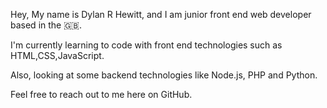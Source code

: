 Hey, 
My name is Dylan R Hewitt, and I am junior front end web developer based in the 🇬🇧.

I'm currently learning to code with front end technologies such as HTML,CSS,JavaScript.

Also, looking at some backend technologies like Node.js, PHP and Python.

Feel free to reach out to me here on GitHub.

<!---
DReece-dev/DReece-dev is a ✨ special ✨ repository because its `README.md` (this file) appears on your GitHub profile.
You can click the Preview link to take a look at your changes.
--->
